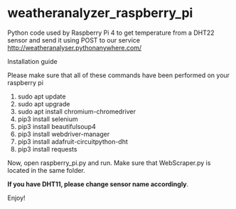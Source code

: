 # weatheranalyzer_raspberry_pi
Python code used by Raspberry Pi 4 to get temperature from a DHT22 sensor and send it using POST to our service http://weatheranalyser.pythonanywhere.com/


Installation guide

Please make sure that all of these commands have been performed on your raspberry pi

1. sudo apt update
2. sudo apt upgrade
3. sudo apt install chromium-chromedriver
4. pip3 install selenium
5. pip3 install beautifulsoup4
6. pip3 install webdriver-manager
7. pip3 install adafruit-circuitpython-dht
8. pip3 install requests

Now, open raspberry_pi.py and run. Make sure that WebScraper.py is located in the same folder.

**If you have DHT11, please change sensor name accordingly**. 

Enjoy!
